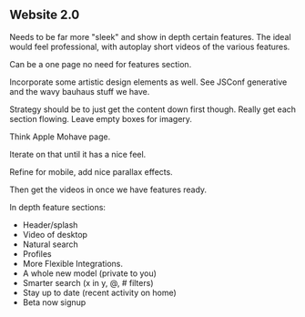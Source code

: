 ## Website 2.0

Needs to be far more "sleek" and show in depth certain features. The ideal would feel professional, with autoplay short videos of the various features.

Can be a one page no need for features section.

Incorporate some artistic design elements as well. See JSConf generative and the wavy bauhaus stuff we have.

Strategy should be to just get the content down first though. Really get each section flowing. Leave empty boxes for imagery.

Think Apple Mohave page.

Iterate on that until it has a nice feel.

Refine for mobile, add nice parallax effects.

Then get the videos in once we have features ready.

In depth feature sections:

- Header/splash
- Video of desktop
- Natural search
- Profiles
- More Flexible Integrations.
- A whole new model (private to you)
- Smarter search (x in y, @, # filters)
- Stay up to date (recent activity on home)
- Beta now signup
